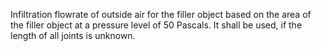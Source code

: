 Infiltration flowrate of outside air for the filler object based on the area of the filler object at a pressure level of 50 Pascals. It shall be used, if the length of all joints is unknown.
